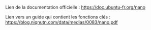 Lien de la documentation officielle : https://doc.ubuntu-fr.org/nano

Lien vers un guide qui contient les fonctions clés : https://blog.niqnutn.com/data/medias/0083/nano.pdf
